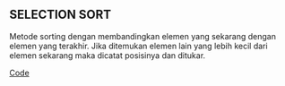<h2>SELECTION SORT</h2>

Metode sorting dengan membandingkan elemen yang sekarang dengan elemen yang terakhir. 
Jika ditemukan elemen lain yang lebih kecil dari elemen sekarang maka dicatat posisinya dan ditukar.

<a href="https://github.com/desyderian/ASD/blob/main/sorting/selection%20sort/selection%20sort.c">Code</a><br>
